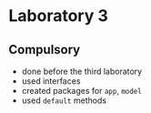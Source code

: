 # Laboratory 3
## Compulsory
- done before the third laboratory
- used interfaces
- created packages for ```app```, ```model```
- used ```default``` methods
